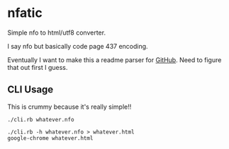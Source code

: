 # nfatic #
Simple nfo to html/utf8 converter.

I say nfo but basically code page 437 encoding.

Eventually I want to make this a readme parser for [GitHub](https://github.com/github/markup). Need to figure that out first I guess.

## CLI Usage ##
This is crummy because it's really simple!!

    ./cli.rb whatever.nfo

    ./cli.rb -h whatever.nfo > whatever.html
    google-chrome whatever.html
